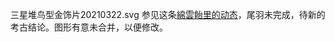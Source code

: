 三星堆鸟型金饰片20210322.svg 参见这条[綿雲飴里的动态](https://t.bilibili.com/505534139120249766?tab=2)，尾羽未完成，待新的考古结论。图形有意未合并，以便修改。
